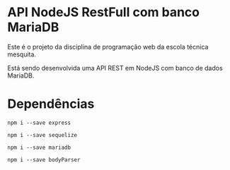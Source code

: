 # API NodeJS RestFull com banco MariaDB

Este é o projeto da disciplina de programação web da escola técnica mesquita.

Está sendo desenvolvida uma API REST em NodeJS com banco de dados MariaDB.

# Dependências

`npm i --save express`

`npm i --save sequelize`

`npm i --save mariadb`

`npm i --save bodyParser`
